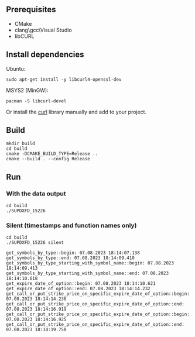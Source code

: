 ## Prerequisites

- CMake
- clang\gcc\Visual Studio
- libCURL

## Install dependencies

Ubuntu:
```shell
sudo apt-get install -y libcurl4-openssl-dev
```

MSYS2 (MinGW):
```shell
pacman -S libcurl-devel
```

Or install the [curl](https://curl.se/) library manually and add to your project.

## Build

```shell
mkdir build
cd build
cmake -DCMAKE_BUILD_TYPE=Release ..
cmake --build . --config Release 

```
## Run

### With the data output

```shell
cd build
./SUPDXFD_15226
```

### Silent (timestamps and function names only)

```shell
cd build
./SUPDXFD_15226 silent
```

```
get_symbols_by_type::begin: 07.08.2023 18:14:07.138
get_symbols_by_type::end: 07.08.2023 18:14:09.410
get_symbols_by_type_starting_with_symbol_name::begin: 07.08.2023 18:14:09.413
get_symbols_by_type_starting_with_symbol_name::end: 07.08.2023 18:14:10.618
get_expire_date_of_option::begin: 07.08.2023 18:14:10.621
get_expire_date_of_option::end: 07.08.2023 18:14:14.232
get_call_or_put_strike_price_on_specific_expire_date_of_option::begin: 07.08.2023 18:14:14.236
get_call_or_put_strike_price_on_specific_expire_date_of_option::end: 07.08.2023 18:14:16.919  
get_call_or_put_strike_price_on_specific_expire_date_of_option::begin: 07.08.2023 18:14:16.925
get_call_or_put_strike_price_on_specific_expire_date_of_option::end: 07.08.2023 18:14:19.750
```
